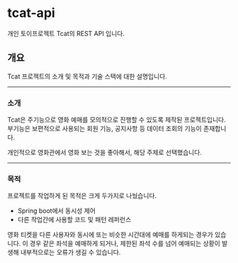 # tcat-api
개인 토이프로젝트 Tcat의 REST API 입니다.

## 개요
Tcat 프로젝트의 소개 및 목적과 기술 스택에 대한 설명입니다.

---

### 소개
Tcat은 주기능으로 영화 예매를 모의적으로 진행할 수 있도록 제작된 프로젝트입니다.
부기능은 보편적으로 사용되는 회원 기능, 공지사항 등 데이터 조회의 기능이 존재합니다.

개인적으로 영화관에서 영화 보는 것을 좋아해서, 해당 주제로 선택했습니다.

---

### 목적
프로젝트를 작업하게 된 목적은 크게 두가지로 나눴습니다.

+ Spring boot에서 동시성 제어
+ 다른 작업간에 사용할 코드 및 패턴 레퍼런스

영화 티켓을 다른 사용자와 동시에 또는 비슷한 시간대에 예매를 하게되는 경우가 있습니다. 
이 경우 같은 좌석을 예매하게 되거나, 제한된 좌석 수를 넘어 예매되는 상황이 발생해 내부적으로는 오류가 생길 수 있습니다.


